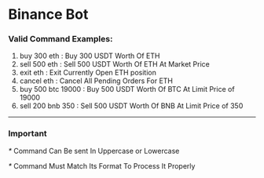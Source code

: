 # Binance Bot

### Valid Command Examples:

1) buy 300 eth        : Buy 300 USDT Worth Of ETH
2) sell 500 eth       : Sell 500 USDT Worth Of ETH At Market Price
3) exit eth           : Exit  Currently Open ETH position
4) cancel eth         : Cancel All Pending Orders For ETH
5) buy 500 btc 19000  : Buy 500 USDT Worth Of BTC At Limit Price of 19000
6) sell 200 bnb 350   : Sell 500 USDT Worth Of BNB At Limit Price of 350

---

### Important
_*_ Command Can Be sent In Uppercase or Lowercase

_*_ Command Must Match Its Format To Process It Properly